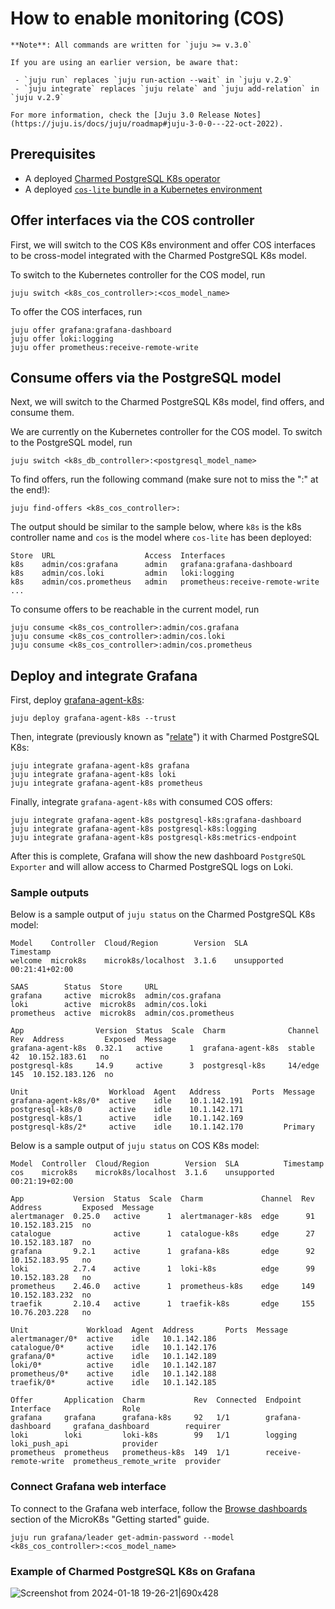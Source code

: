 


# How to enable monitoring (COS)

```{note}
**Note**: All commands are written for `juju >= v.3.0`

If you are using an earlier version, be aware that:

 - `juju run` replaces `juju run-action --wait` in `juju v.2.9` 
 - `juju integrate` replaces `juju relate` and `juju add-relation` in `juju v.2.9`

For more information, check the [Juju 3.0 Release Notes](https://juju.is/docs/juju/roadmap#juju-3-0-0---22-oct-2022).
```


## Prerequisites
* A deployed [Charmed PostgreSQL K8s operator](/tutorial/2-deploy-postgresql)
* A deployed [`cos-lite` bundle in a Kubernetes environment](https://charmhub.io/topics/canonical-observability-stack/tutorials/install-microk8s)

## Offer interfaces via the COS controller
First, we will switch to the COS K8s environment and offer COS interfaces to be cross-model integrated with the Charmed PostgreSQL K8s model.

To switch to the Kubernetes controller for the COS model, run
```shell
juju switch <k8s_cos_controller>:<cos_model_name>
```
To offer the COS interfaces, run 
```shell
juju offer grafana:grafana-dashboard
juju offer loki:logging
juju offer prometheus:receive-remote-write
```
## Consume offers via the PostgreSQL model
Next, we will switch to the Charmed PostgreSQL K8s model, find offers, and consume them.

We are currently on the Kubernetes controller for the COS model. To switch to the PostgreSQL model, run
```shell
juju switch <k8s_db_controller>:<postgresql_model_name>
```
To find offers, run the following command (make sure not to miss the ":" at the end!):
```shell
juju find-offers <k8s_cos_controller>: 
```

The output should be similar to the sample below, where `k8s` is the k8s controller name and `cos` is the model where `cos-lite` has been deployed:
```shell
Store  URL                    Access  Interfaces
k8s    admin/cos:grafana      admin   grafana:grafana-dashboard
k8s    admin/cos.loki         admin   loki:logging
k8s    admin/cos.prometheus   admin   prometheus:receive-remote-write
...
```

To consume offers to be reachable in the current model, run
```shell
juju consume <k8s_cos_controller>:admin/cos.grafana
juju consume <k8s_cos_controller>:admin/cos.loki
juju consume <k8s_cos_controller>:admin/cos.prometheus
```
## Deploy and integrate Grafana
First, deploy [grafana-agent-k8s](https://charmhub.io/grafana-agent-k8s): 
```shell
juju deploy grafana-agent-k8s --trust
```
Then, integrate (previously known as "[relate](https://juju.is/docs/juju/integration)") it with Charmed PostgreSQL K8s:

```shell
juju integrate grafana-agent-k8s grafana
juju integrate grafana-agent-k8s loki
juju integrate grafana-agent-k8s prometheus
```
Finally, integrate `grafana-agent-k8s` with consumed COS offers:
```shell
juju integrate grafana-agent-k8s postgresql-k8s:grafana-dashboard
juju integrate grafana-agent-k8s postgresql-k8s:logging
juju integrate grafana-agent-k8s postgresql-k8s:metrics-endpoint
```

After this is complete, Grafana will show the new dashboard `PostgreSQL Exporter`  and will allow access to Charmed PostgreSQL logs on Loki.

### Sample outputs
Below is a sample output of `juju status` on the Charmed PostgreSQL K8s model:
```shell
Model    Controller  Cloud/Region        Version  SLA          Timestamp
welcome  microk8s    microk8s/localhost  3.1.6    unsupported  00:21:41+02:00

SAAS        Status  Store     URL
grafana     active  microk8s  admin/cos.grafana
loki        active  microk8s  admin/cos.loki
prometheus  active  microk8s  admin/cos.prometheus

App                Version  Status  Scale  Charm              Channel  Rev  Address         Exposed  Message
grafana-agent-k8s  0.32.1   active      1  grafana-agent-k8s  stable    42  10.152.183.61   no       
postgresql-k8s     14.9     active      3  postgresql-k8s     14/edge  145  10.152.183.126  no       

Unit                  Workload  Agent   Address       Ports  Message
grafana-agent-k8s/0*  active    idle    10.1.142.191         
postgresql-k8s/0      active    idle    10.1.142.171         
postgresql-k8s/1      active    idle    10.1.142.169         
postgresql-k8s/2*     active    idle    10.1.142.170         Primary

```

Below is a sample output of `juju status` on COS K8s model:
```shell
Model  Controller  Cloud/Region        Version  SLA          Timestamp
cos    microk8s    microk8s/localhost  3.1.6    unsupported  00:21:19+02:00

App           Version  Status  Scale  Charm             Channel  Rev  Address         Exposed  Message
alertmanager  0.25.0   active      1  alertmanager-k8s  edge      91  10.152.183.215  no       
catalogue              active      1  catalogue-k8s     edge      27  10.152.183.187  no       
grafana       9.2.1    active      1  grafana-k8s       edge      92  10.152.183.95   no       
loki          2.7.4    active      1  loki-k8s          edge      99  10.152.183.28   no       
prometheus    2.46.0   active      1  prometheus-k8s    edge     149  10.152.183.232  no       
traefik       2.10.4   active      1  traefik-k8s       edge     155  10.76.203.228   no       

Unit             Workload  Agent  Address       Ports  Message
alertmanager/0*  active    idle   10.1.142.186         
catalogue/0*     active    idle   10.1.142.176         
grafana/0*       active    idle   10.1.142.189         
loki/0*          active    idle   10.1.142.187         
prometheus/0*    active    idle   10.1.142.188         
traefik/0*       active    idle   10.1.142.185         

Offer       Application  Charm           Rev  Connected  Endpoint              Interface                Role
grafana     grafana      grafana-k8s     92   1/1        grafana-dashboard     grafana_dashboard        requirer
loki        loki         loki-k8s        99   1/1        logging               loki_push_api            provider
prometheus  prometheus   prometheus-k8s  149  1/1        receive-remote-write  prometheus_remote_write  provider

```
### Connect Grafana web interface
To connect to the Grafana web interface, follow the [Browse dashboards](https://charmhub.io/topics/canonical-observability-stack/tutorials/install-microk8s?_ga=2.201254254.1948444620.1704703837-757109492.1701777558#browse-dashboards) section of the MicroK8s "Getting started" guide.
```shell
juju run grafana/leader get-admin-password --model <k8s_cos_controller>:<cos_model_name>
```

### Example of Charmed PostgreSQL K8s on Grafana

![Screenshot from 2024-01-18 19-26-21|690x428](upload://i83u9C80PzDRXQnI4CNa1SbYCCh.png)

